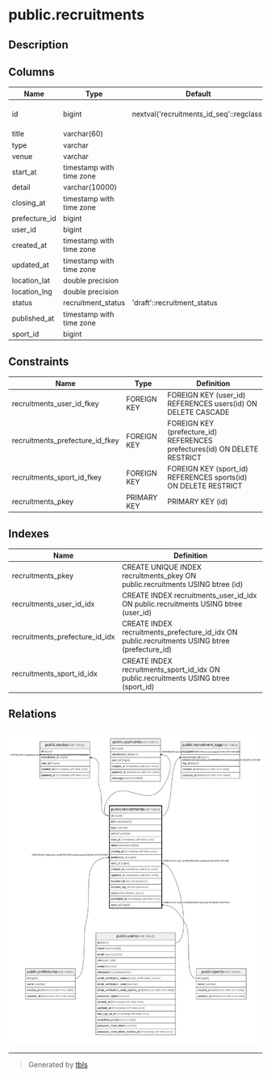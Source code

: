# public.recruitments

## Description

## Columns

| Name | Type | Default | Nullable | Children | Parents | Comment |
| ---- | ---- | ------- | -------- | -------- | ------- | ------- |
| id | bigint | nextval('recruitments_id_seq'::regclass) | false | [public.stocks](public.stocks.md) [public.applicants](public.applicants.md) [public.recruitment_tags](public.recruitment_tags.md) |  |  |
| title | varchar(60) |  | false |  |  |  |
| type | varchar |  | false |  |  |  |
| venue | varchar |  | true |  |  |  |
| start_at | timestamp with time zone |  | true |  |  |  |
| detail | varchar(10000) |  | true |  |  |  |
| closing_at | timestamp with time zone |  | true |  |  |  |
| prefecture_id | bigint |  | false |  | [public.prefectures](public.prefectures.md) |  |
| user_id | bigint |  | false |  | [public.users](public.users.md) |  |
| created_at | timestamp with time zone |  | false |  |  |  |
| updated_at | timestamp with time zone |  | false |  |  |  |
| location_lat | double precision |  | true |  |  |  |
| location_lng | double precision |  | true |  |  |  |
| status | recruitment_status | 'draft'::recruitment_status | false |  |  |  |
| published_at | timestamp with time zone |  | true |  |  |  |
| sport_id | bigint |  | false |  | [public.sports](public.sports.md) |  |

## Constraints

| Name | Type | Definition |
| ---- | ---- | ---------- |
| recruitments_user_id_fkey | FOREIGN KEY | FOREIGN KEY (user_id) REFERENCES users(id) ON DELETE CASCADE |
| recruitments_prefecture_id_fkey | FOREIGN KEY | FOREIGN KEY (prefecture_id) REFERENCES prefectures(id) ON DELETE RESTRICT |
| recruitments_sport_id_fkey | FOREIGN KEY | FOREIGN KEY (sport_id) REFERENCES sports(id) ON DELETE RESTRICT |
| recruitments_pkey | PRIMARY KEY | PRIMARY KEY (id) |

## Indexes

| Name | Definition |
| ---- | ---------- |
| recruitments_pkey | CREATE UNIQUE INDEX recruitments_pkey ON public.recruitments USING btree (id) |
| recruitments_user_id_idx | CREATE INDEX recruitments_user_id_idx ON public.recruitments USING btree (user_id) |
| recruitments_prefecture_id_idx | CREATE INDEX recruitments_prefecture_id_idx ON public.recruitments USING btree (prefecture_id) |
| recruitments_sport_id_idx | CREATE INDEX recruitments_sport_id_idx ON public.recruitments USING btree (sport_id) |

## Relations

![er](public.recruitments.svg)

---

> Generated by [tbls](https://github.com/k1LoW/tbls)
